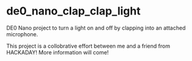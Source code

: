 # de0_nano_clap_clap_light
DE0 Nano project to turn a light on and off by clapping into an attached microphone.

This project is a collobrative effort between me and a friend from HACKADAY! More information will come!
